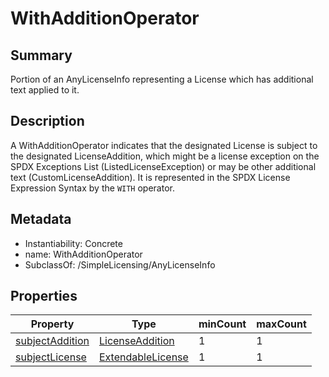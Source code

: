 <!-- Automatically generated by spec-parser v2.0.0 on 2024-01-08T22:20:56.273795+00:00 -->
<!-- SPDX-License-Identifier: Community-Spec-1.0 -->

# WithAdditionOperator

## Summary

Portion of an AnyLicenseInfo representing a License which has additional
text applied to it.


## Description

A WithAdditionOperator indicates that the designated License is subject to the
designated LicenseAddition, which might be a license exception on the SPDX
Exceptions List (ListedLicenseException) or may be other additional text
(CustomLicenseAddition). It is represented in the SPDX License Expression
Syntax by the `WITH` operator.


## Metadata

- Instantiability: Concrete
- name: WithAdditionOperator
- SubclassOf: /SimpleLicensing/AnyLicenseInfo



## Properties

| Property | Type | minCount | maxCount |
|---|---|---|---|
| [subjectAddition](../Properties/subjectAddition.md) | [LicenseAddition](../Classes/LicenseAddition.md) | 1 | 1 |
| [subjectLicense](../Properties/subjectLicense.md) | [ExtendableLicense](../Classes/ExtendableLicense.md) | 1 | 1 |

